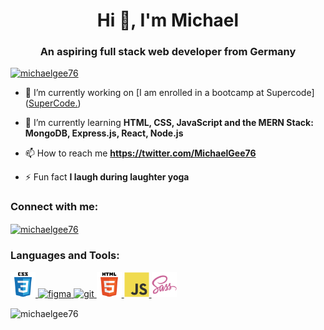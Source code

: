 <h1 align="center">Hi 👋, I'm Michael</h1>
<h3 align="center">An aspiring full stack web developer from Germany</h3>

<p align="left"> <a href="https://twitter.com/michaelgee76" target="blank"><img src="https://img.shields.io/twitter/follow/michaelgee76?logo=twitter&style=for-the-badge" alt="michaelgee76" /></a> </p>

- 🔭 I’m currently working on [I am enrolled in a bootcamp at Supercode](<a href="https://www.super-code.de">SuperCode.</a>)

- 🌱 I’m currently learning **HTML, CSS, JavaScript and the MERN Stack: MongoDB, Express.js, React, Node.js**

- 📫 How to reach me **https://twitter.com/MichaelGee76**

- ⚡ Fun fact **I laugh during laughter yoga**

<h3 align="left">Connect with me:</h3>
<p align="left">
<a href="https://twitter.com/michaelgee76" target="blank"><img align="center" src="https://raw.githubusercontent.com/rahuldkjain/github-profile-readme-generator/master/src/images/icons/Social/twitter.svg" alt="michaelgee76" height="30" width="40" /></a>
</p>

<h3 align="left">Languages and Tools:</h3>
<p align="left"> <a href="https://www.w3schools.com/css/" target="_blank" rel="noreferrer"> <img src="https://raw.githubusercontent.com/devicons/devicon/master/icons/css3/css3-original-wordmark.svg" alt="css3" width="40" height="40"/> </a> <a href="https://www.figma.com/" target="_blank" rel="noreferrer"> <img src="https://www.vectorlogo.zone/logos/figma/figma-icon.svg" alt="figma" width="40" height="40"/> </a> <a href="https://git-scm.com/" target="_blank" rel="noreferrer"> <img src="https://www.vectorlogo.zone/logos/git-scm/git-scm-icon.svg" alt="git" width="40" height="40"/> </a> <a href="https://www.w3.org/html/" target="_blank" rel="noreferrer"> <img src="https://raw.githubusercontent.com/devicons/devicon/master/icons/html5/html5-original-wordmark.svg" alt="html5" width="40" height="40"/> </a> <a href="https://developer.mozilla.org/en-US/docs/Web/JavaScript" target="_blank" rel="noreferrer"> <img src="https://raw.githubusercontent.com/devicons/devicon/master/icons/javascript/javascript-original.svg" alt="javascript" width="40" height="40"/> </a> <a href="https://sass-lang.com" target="_blank" rel="noreferrer"> <img src="https://raw.githubusercontent.com/devicons/devicon/master/icons/sass/sass-original.svg" alt="sass" width="40" height="40"/> </a> </p>

<p><img align="center" src="https://github-readme-stats.vercel.app/api/top-langs?username=michaelgee76&show_icons=true&locale=en&layout=compact" alt="michaelgee76" /></p>



